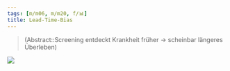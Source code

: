 ```yaml
---
tags: [m/m06, m/m20, f/📊]
title: Lead-Time-Bias
---
```

> (Abstract::Screening entdeckt Krankheit früher → scheinbar längeres Überleben)

![](https://upload.wikimedia.org/wikipedia/commons/thumb/0/02/Lead_time_bias.svg/900px-Lead_time_bias.svg.png)
